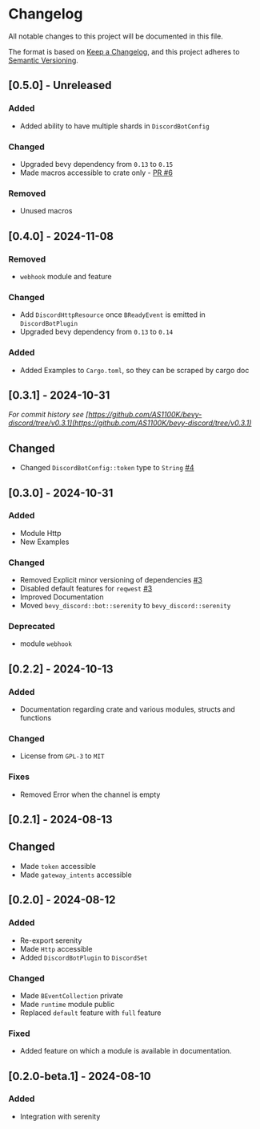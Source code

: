 # Changelog

All notable changes to this project will be documented in this file.

The format is based on [Keep a Changelog](https://keepachangelog.com/en/1.1.0/),
and this project adheres to [Semantic Versioning](https://semver.org/spec/v2.0.0.html).

## [0.5.0] - Unreleased

### Added
- Added ability to have multiple shards in `DiscordBotConfig`

### Changed
- Upgraded bevy dependency from `0.13` to `0.15`
- Made macros accessible to crate only - [PR #6](https://github.com/AS1100K/bevy-discord/pulls/6)

### Removed
- Unused macros

## [0.4.0] - 2024-11-08

### Removed
- `webhook` module and feature

### Changed
- Add `DiscordHttpResource` once `BReadyEvent` is emitted in `DiscordBotPlugin`
- Upgraded bevy dependency from `0.13` to `0.14`

### Added
- Added Examples to `Cargo.toml`, so they can be scraped by cargo doc

## [0.3.1] - 2024-10-31

_For commit history see [https://github.com/AS1100K/bevy-discord/tree/v0.3.1](https://github.com/AS1100K/bevy-discord/tree/v0.3.1)_

## Changed
- Changed `DiscordBotConfig::token` type to `String` [#4](https://github.com/as1100k/bevy-discord/issues/4)

## [0.3.0] - 2024-10-31

### Added
- Module Http
- New Examples

### Changed
- Removed Explicit minor versioning of dependencies [#3](https://github.com/as1100k/bevy-discord/pull/3)
- Disabled default features for `reqwest` [#3](https://github.com/as1100k/bevy-discord/pull/3)
- Improved Documentation
- Moved `bevy_discord::bot::serenity` to `bevy_discord::serenity`

### Deprecated
- module `webhook`

## [0.2.2] - 2024-10-13

### Added
- Documentation regarding crate and various modules, structs and functions

### Changed
- License from `GPL-3` to `MIT`

### Fixes
- Removed Error when the channel is empty

## [0.2.1] - 2024-08-13

## Changed
- Made `token` accessible
- Made `gateway_intents` accessible

## [0.2.0] - 2024-08-12

### Added
- Re-export serenity
- Made `Http` accessible
- Added `DiscordBotPlugin` to `DiscordSet`

### Changed
- Made `BEventCollection` private
- Made `runtime` module public
- Replaced `default` feature with `full` feature

### Fixed
- Added feature on which a module is available in documentation.

## [0.2.0-beta.1] - 2024-08-10

### Added
- Integration with serenity
